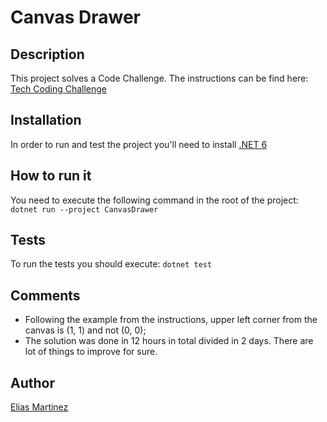 # Canvas Drawer

## Description

This project solves a Code Challenge. The instructions can be find here: [Tech Coding Challenge](./docs/Tech%20Coding%20Challenge.txt)

## Installation

In order to run and test the project you'll need to install [.NET 6](https://dotnet.microsoft.com/en-us/download/dotnet/6.0)

## How to run it

You need to execute the following command in the root of the project:
`dotnet run --project CanvasDrawer`

## Tests

To run the tests you should execute:
`dotnet test`

## Comments

* Following the example from the instructions, upper left corner from the canvas is (1, 1) and not (0, 0);
* The solution was done in 12 hours in total divided in 2 days. There are lot of things to improve for sure.

## Author

[Elias Martinez](https://www.linkedin.com/in/elias-martinez/)
